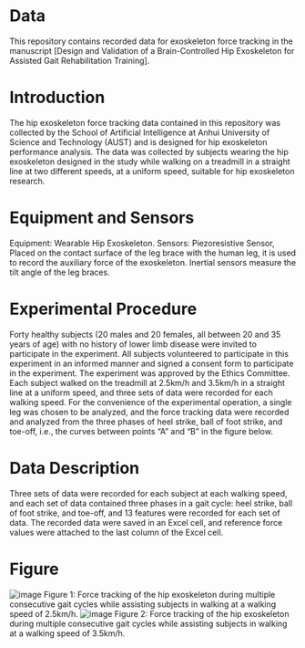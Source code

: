 # Data
This repository contains recorded data for exoskeleton force tracking in the manuscript [Design and Validation of a Brain-Controlled Hip Exoskeleton for Assisted Gait Rehabilitation Training].
# Introduction
The hip exoskeleton force tracking data contained in this repository was collected by the School of Artificial Intelligence at Anhui University of Science and Technology (AUST) and is designed for hip exoskeleton performance analysis. The data was collected by subjects wearing the hip exoskeleton designed in the study while walking on a treadmill in a straight line at two different speeds, at a uniform speed, suitable for hip exoskeleton research.
# Equipment and Sensors
Equipment: Wearable Hip Exoskeleton. 
Sensors: Piezoresistive Sensor, Placed on the contact surface of the leg brace with the human leg, it is used to record the auxiliary force of the exoskeleton. Inertial sensors measure the tilt angle of the leg braces.
# Experimental Procedure
Forty healthy subjects (20 males and 20 females, all between 20 and 35 years of age) with no history of lower limb disease were invited to participate in the experiment. All subjects volunteered to participate in this experiment in an informed manner and signed a consent form to participate in the experiment. The experiment was approved by the Ethics Committee. Each subject walked on the treadmill at 2.5km/h and 3.5km/h in a straight line at a uniform speed, and three sets of data were recorded for each walking speed. For the convenience of the experimental operation, a single leg was chosen to be analyzed, and the force tracking data were recorded and analyzed from the three phases of heel strike, ball of foot strike, and toe-off, i.e., the curves between points “A” and “B” in the figure below.
# Data Description
Three sets of data were recorded for each subject at each walking speed, and each set of data contained three phases in a gait cycle: heel strike, ball of foot strike, and toe-off, and 13 features were recorded for each set of data. The recorded data were saved in an Excel cell, and reference force values were attached to the last column of the Excel cell.
# Figure
![image](https://github.com/user-attachments/assets/2aab592a-bde8-4c15-b512-70e08967ad89)
Figure 1: Force tracking of the hip exoskeleton during multiple consecutive gait cycles while assisting subjects in walking at a walking speed of 2.5km/h.
![image](https://github.com/user-attachments/assets/39c38464-c7c9-465b-98e6-f02a96be4c76)
Figure 2: Force tracking of the hip exoskeleton during multiple consecutive gait cycles while assisting subjects in walking at a walking speed of 3.5km/h.
